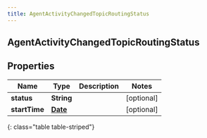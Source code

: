 ```yaml
---
title: AgentActivityChangedTopicRoutingStatus
---
```

## AgentActivityChangedTopicRoutingStatus

## Properties

|Name | Type | Description | Notes|
|------------ | ------------- | ------------- | -------------|
| **status** | **String** |  | [optional] |
| **startTime** | [**Date**](Date.html) |  | [optional] |
{: class="table table-striped"}


